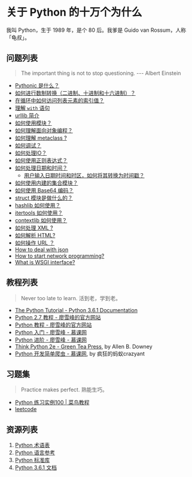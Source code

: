 # 关于 Python 的十万个为什么

我叫 Python，生于 1989 年，是个 80 后。我爹是 Guido van Rossum，人称「龟叔」。

## 问题列表

> The important thing is not to stop questioning. --- Albert Einstein

- [Pythonic 是什么？](./docs/what-is-pythonic.md)
- [如何进行数制转换（二进制、十进制和十六进制）？](scripts/basics/numeric_conversion.py)
- [在循环中如何访问列表元素的索引值？](scripts/list/loop_with_index.py)
- [理解 `with` 语句](docs/understanding-with-statement.md)
- [urllib 简介](docs/urllib-intro.md)
- [如何使用模块？](python-2.7-tutorial-liao/notes4-module.md)
- [如何理解面向对象编程？](python-2.7-tutorial-liao/notes5-oop-basics.md)
- [如何理解 metaclass ?](docs/understand-metaclass.md)
- [如何调试？](python-2.7-tutorial-liao/notes7-debug.md)
- [如何处理IO？](python-2.7-tutorial-liao/notes8-io.md)
- [如何使用正则表达式？](./docs/re/README.md)
- [如何处理日期和时间？](scripts/datetime/intro.py)
    - [用户输入日期时间和时区，如何将其转换为时间戳？](scripts/datetime/to_timestamp.py)
- [如何使用内建的集合模块？](scripts/collections/intro.py)
- [如何使用 Base64 编码？](docs/base64/intro.md)
- [struct 模块是做什么的？](docs/struct/intro.md)
- [hashlib 如何使用？](docs/hashlib/intro.md)
- [itertools 如何使用？](docs/itertools/intro.md)
- [contextlib 如何使用？](docs/contextlib/intro.md)
- [如何处理 XML ?](docs/xml/intro.md)
- [如何解析 HTML?](docs/html/intro.md)
- [如何操作 URL ？](docs/urllib/intro.md)
- [How to deal with json](./docs/json/README.md)
- [How to start network programming?](./docs/liaoxuefeng/network-programming/README.md)
- [What is WSGI interface?](./docs/liaoxuefeng/web-programming/README.md)

## 教程列表

> Never too late to learn. 活到老，学到老。

- [The Python Tutorial - Python 3.6.1 Documentation](https://docs.python.org/3.6/tutorial/index.html)
- [Python 2.7 教程 - 廖雪峰的官方网站](http://www.liaoxuefeng.com/wiki/001374738125095c955c1e6d8bb493182103fac9270762a000)
- [Python 教程 - 廖雪峰的官方网站](http://www.liaoxuefeng.com/wiki/0014316089557264a6b348958f449949df42a6d3a2e542c000)
- [Python 入门 - 廖雪峰 - 慕课网](http://www.imooc.com/learn/177)
- [Python 进阶 - 廖雪峰 - 慕课网](http://www.imooc.com/learn/317)
- [Think Python 2e - Green Tea Press](http://greenteapress.com/wp/think-python-2e/), by Allen B. Downey
- [Python 开发简单爬虫 - 慕课网](http://www.imooc.com/learn/563), by 疯狂的蚂蚁crazyant

## 习题集

> Practice makes perfect. 熟能生巧。

- [Python 练习实例100 | 菜鸟教程](http://www.runoob.com/python/python-exercise-example100.html)
- [leetcode](https://leetcode.com/)

## 资源列表

1. [Python 术语表](./docs/glossary.md)
1. [Python 语言参考](https://docs.python.org/3.6/reference/index.html)
1. [Python 标准库](https://docs.python.org/3.6/library/index.html)
1. [Python 3.6.1 文档](https://docs.python.org/3.6/index.html)
